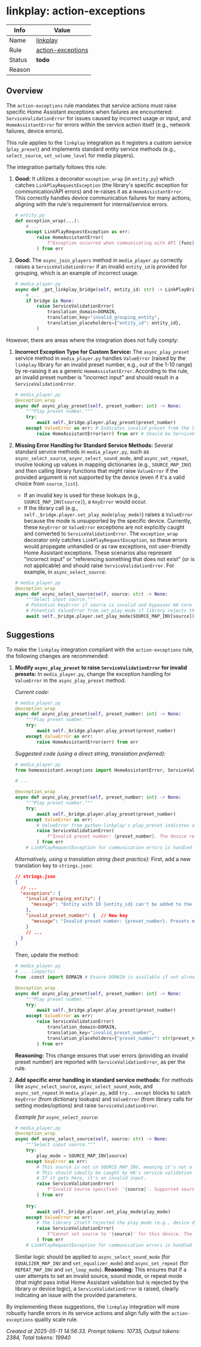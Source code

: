 # linkplay: action-exceptions

| Info   | Value                                                                    |
|--------|--------------------------------------------------------------------------|
| Name   | [linkplay](https://www.home-assistant.io/integrations/linkplay/) |
| Rule   | [action-exceptions](https://developers.home-assistant.io/docs/core/integration-quality-scale/rules/action-exceptions)                                                     |
| Status | **todo**                                       |
| Reason |                                                                          |

## Overview

The `action-exceptions` rule mandates that service actions must raise specific Home Assistant exceptions when failures are encountered: `ServiceValidationError` for issues caused by incorrect usage or input, and `HomeAssistantError` for errors within the service action itself (e.g., network failures, device errors).

This rule applies to the `linkplay` integration as it registers a custom service (`play_preset`) and implements standard entity service methods (e.g., `select_source`, `set_volume_level` for media players).

The integration partially follows this rule:
1.  **Good:** It utilizes a decorator `exception_wrap` (in `entity.py`) which catches `LinkPlayRequestException` (the library's specific exception for communication/API errors) and re-raises it as a `HomeAssistantError`. This correctly handles device communication failures for many actions, aligning with the rule's requirement for internal/service errors.
    ```python
    # entity.py
    def exception_wrap(...):
        # ...
        except LinkPlayRequestException as err:
            raise HomeAssistantError(
                f"Exception occurred when communicating with API {func}: {err}"
            ) from err
    ```
2.  **Good:** The `async_join_players` method in `media_player.py` correctly raises a `ServiceValidationError` if an invalid `entity_id` is provided for grouping, which is an example of incorrect usage.
    ```python
    # media_player.py
    async def _get_linkplay_bridge(self, entity_id: str) -> LinkPlayBridge:
        # ...
        if bridge is None:
            raise ServiceValidationError(
                translation_domain=DOMAIN,
                translation_key="invalid_grouping_entity",
                translation_placeholders={"entity_id": entity_id},
            )
    ```

However, there are areas where the integration does not fully comply:

1.  **Incorrect Exception Type for Custom Service:** The `async_play_preset` service method in `media_player.py` handles `ValueError` (raised by the `linkplay` library for an invalid preset number, e.g., out of the 1-10 range) by re-raising it as a generic `HomeAssistantError`. According to the rule, an invalid preset number is "incorrect input" and should result in a `ServiceValidationError`.
    ```python
    # media_player.py
    @exception_wrap
    async def async_play_preset(self, preset_number: int) -> None:
        """Play preset number."""
        try:
            await self._bridge.player.play_preset(preset_number)
        except ValueError as err: # Indicates invalid preset from the library
            raise HomeAssistantError(err) from err # Should be ServiceValidationError
    ```

2.  **Missing Error Handling for Standard Service Methods:** Several standard service methods in `media_player.py`, such as `async_select_source`, `async_select_sound_mode`, and `async_set_repeat`, involve looking up values in mapping dictionaries (e.g., `SOURCE_MAP_INV`) and then calling library functions that might raise `ValueError` if the provided argument is not supported by the device (even if it's a valid choice from `source_list`).
    *   If an invalid key is used for these lookups (e.g., `SOURCE_MAP_INV[source]`), a `KeyError` would occur.
    *   If the library call (e.g., `self._bridge.player.set_play_mode(play_mode)`) raises a `ValueError` because the mode is unsupported by the specific device.
    Currently, these `KeyError` or `ValueError` exceptions are not explicitly caught and converted to `ServiceValidationError`. The `exception_wrap` decorator only catches `LinkPlayRequestException`, so these errors would propagate unhandled or as raw exceptions, not user-friendly Home Assistant exceptions. These scenarios also represent "incorrect input" or "referencing something that does not exist" (or is not applicable) and should raise `ServiceValidationError`.
    For example, in `async_select_source`:
    ```python
    # media_player.py
    @exception_wrap
    async def async_select_source(self, source: str) -> None:
        """Select input source."""
        # Potential KeyError if source is invalid and bypasses HA core validation
        # Potential ValueError from set_play_mode if library rejects the mode
        await self._bridge.player.set_play_mode(SOURCE_MAP_INV[source])
    ```

## Suggestions

To make the `linkplay` integration compliant with the `action-exceptions` rule, the following changes are recommended:

1.  **Modify `async_play_preset` to raise `ServiceValidationError` for invalid presets:**
    In `media_player.py`, change the exception handling for `ValueError` in the `async_play_preset` method.

    *Current code:*
    ```python
    # media_player.py
    @exception_wrap
    async def async_play_preset(self, preset_number: int) -> None:
        """Play preset number."""
        try:
            await self._bridge.player.play_preset(preset_number)
        except ValueError as err:
            raise HomeAssistantError(err) from err
    ```

    *Suggested code (using a direct string, translation preferred):*
    ```python
    # media_player.py
    from homeassistant.exceptions import HomeAssistantError, ServiceValidationError # Ensure ServiceValidationError is imported

    # ...

    @exception_wrap
    async def async_play_preset(self, preset_number: int) -> None:
        """Play preset number."""
        try:
            await self._bridge.player.play_preset(preset_number)
        except ValueError as err:
            # ValueError from python-linkplay's play_preset indicates an invalid preset number (e.g., out of range 1-10)
            raise ServiceValidationError(
                f"Invalid preset number: {preset_number}. The device reported: {err}"
            ) from err
        # LinkPlayRequestException for communication errors is handled by @exception_wrap
    ```
    *Alternatively, using a translation string (best practice):*
    First, add a new translation key to `strings.json`:
    ```json
    // strings.json
    {
      // ...
      "exceptions": {
        "invalid_grouping_entity": {
          "message": "Entity with ID {entity_id} can't be added to the LinkPlay multiroom. Is the entity a LinkPlay media player?"
        },
        "invalid_preset_number": {  // New key
          "message": "Invalid preset number: {preset_number}. Presets must be between 1 and 10 for this device."
        }
        // ...
      }
    }
    ```
    Then, update the method:
    ```python
    # media_player.py
    # ... (imports)
    from .const import DOMAIN # Ensure DOMAIN is available if not already

    @exception_wrap
    async def async_play_preset(self, preset_number: int) -> None:
        """Play preset number."""
        try:
            await self._bridge.player.play_preset(preset_number)
        except ValueError as err:
            raise ServiceValidationError(
                translation_domain=DOMAIN,
                translation_key="invalid_preset_number",
                translation_placeholders={"preset_number": str(preset_number)},
            ) from err
    ```
    **Reasoning:** This change ensures that user errors (providing an invalid preset number) are reported with `ServiceValidationError`, as per the rule.

2.  **Add specific error handling in standard service methods:**
    For methods like `async_select_source`, `async_select_sound_mode`, and `async_set_repeat` in `media_player.py`, add `try...except` blocks to catch `KeyError` (from dictionary lookups) and `ValueError` (from library calls for setting modes/options) and raise `ServiceValidationError`.

    *Example for `async_select_source`:*
    ```python
    # media_player.py
    @exception_wrap
    async def async_select_source(self, source: str) -> None:
        """Select input source."""
        try:
            play_mode = SOURCE_MAP_INV[source]
        except KeyError as err:
            # This source is not in SOURCE_MAP_INV, meaning it's not a known, mappable source.
            # This should ideally be caught by HA's service validation against `source_list`.
            # If it gets here, it's an invalid input.
            raise ServiceValidationError(
                f"Invalid source specified: '{source}'. Supported sources for this entity: {self.source_list}"
            ) from err
        
        try:
            await self._bridge.player.set_play_mode(play_mode)
        except ValueError as err:
            # The library itself rejected the play_mode (e.g., device doesn't support it for some reason)
            raise ServiceValidationError(
                f"Cannot set source to '{source}' for this device. The device reported: {err}"
            ) from err
        # LinkPlayRequestException for communication errors is handled by @exception_wrap
    ```
    Similar logic should be applied to `async_select_sound_mode` (for `EQUALIZER_MAP_INV` and `set_equalizer_mode`) and `async_set_repeat` (for `REPEAT_MAP_INV` and `set_loop_mode`).
    **Reasoning:** This ensures that if a user attempts to set an invalid source, sound mode, or repeat mode (that might pass initial Home Assistant validation but is rejected by the library or device logic), a `ServiceValidationError` is raised, clearly indicating an issue with the provided parameters.

By implementing these suggestions, the `linkplay` integration will more robustly handle errors in its service actions and align fully with the `action-exceptions` quality scale rule.

_Created at 2025-05-11 14:56:33. Prompt tokens: 10735, Output tokens: 2384, Total tokens: 19940_
